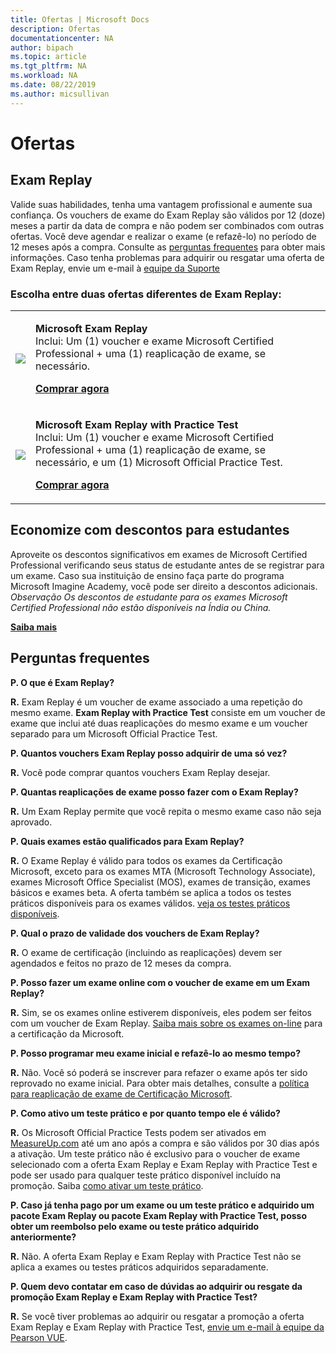 ```yaml
---
title: Ofertas | Microsoft Docs
description: Ofertas 
documentationcenter: NA 
author: bipach
ms.topic: article
ms.tgt_pltfrm: NA
ms.workload: NA
ms.date: 08/22/2019
ms.author: micsullivan
---
```

# Ofertas

## Exam Replay

Valide suas habilidades, tenha uma vantagem profissional e aumente sua confiança. Os vouchers de exame do Exam Replay são válidos por 12 (doze) meses a partir da data de compra e não podem ser combinados com outras ofertas. Você deve agendar e realizar o exame (e refazê-lo) no período de 12 meses após a compra. Consulte as [perguntas frequentes](#frequently-asked-questions) para obter mais informações. Caso tenha problemas para adquirir ou resgatar uma oferta de Exam Replay, envie um e-mail à [equipe da Suporte](mailto:mindhub@pearson.com)

### Escolha entre duas ofertas diferentes de Exam Replay:

<div>
    <table border="0">
        <tr>
            <td>
                <img src="images/exam-replay-thumbnail.png">
            </td>
            <td>                
                <p><strong>Microsoft Exam Replay</strong><br/>Inclui: Um (1) voucher e exame Microsoft Certified Professional + uma (1) reaplicação de exame, se necessário.</p>
                <p><a href="https://us.mindhub.com/p/Microsoft-Exam-Replay?utm_source=msftmarketing&utm_medium=msft_offers&utm_campaign=ExamReplayFY20&utm_term=ERFY20&utm_content=weblink3"><strong>Comprar agora</strong></a></p>
            </td>
        </tr>
        <tr>
            <td>
                <img src="images/exam-replay-with-practice-test-thumbnail.png">
            </td>
            <td>
               <p><strong>Microsoft Exam Replay with Practice Test</strong><br/>Inclui: Um (1) voucher e exame Microsoft Certified Professional + uma (1) reaplicação de exame, se necessário, e um (1) Microsoft Official Practice Test.</p>
               <p><a href="https://us.mindhub.com/p/Microsoft-Exam-Replay-PT?utm_source=msftmarketing&utm_medium=msft_offers&utm_campaign=ExamReplayFY20&utm_term=ERFY20&utm_content=weblink"><strong>Comprar agora</strong></a></p>
            </td>
        </tr>
    </table>
</div>


## Economize com descontos para estudantes
Aproveite os descontos significativos em exames de Microsoft Certified Professional verificando seus status de estudante antes de se registrar para um exame. Caso sua instituição de ensino faça parte do programa Microsoft Imagine Academy, você pode ser direito a descontos adicionais. *Observação Os descontos de estudante para os exames Microsoft Certified Professional não estão disponíveis na Índia ou China.*

[**Saiba mais**](/learn/certifications/certification-exam-policies)

<a name="frequently-asked-questions"></a>
## Perguntas frequentes

**P. O que é Exam Replay?**

**R.** Exam Replay é um voucher de exame associado a uma repetição do mesmo exame. **Exam Replay with Practice Test** consiste em um voucher de exame que inclui até duas reaplicações do mesmo exame e um voucher separado para um Microsoft Official Practice Test.

**P. Quantos vouchers Exam Replay posso adquirir de uma só vez?**

**R.** Você pode comprar quantos vouchers Exam Replay desejar.

**P. Quantas reaplicações de exame posso fazer com o Exam Replay?**

**R.** Um Exam Replay permite que você repita o mesmo exame caso não seja aprovado.

**P. Quais exames estão qualificados para Exam Replay?**

**R.** O Exame Replay é válido para todos os exames da Certificação Microsoft, exceto para os exames MTA (Microsoft Technology Associate), exames Microsoft Office Specialist (MOS), exames de transição, exames básicos e exames beta. A oferta também se aplica a todos os testes práticos disponíveis para os exames válidos. [veja os testes práticos disponíveis](https://us.mindhub.com/microsoft-practice-tests).

**P. Qual o prazo de validade dos vouchers de Exam Replay?**

**R.** O exame de certificação (incluindo as reaplicações) devem ser agendados e feitos no prazo de 12 meses da compra.

**P. Posso fazer um exame online com o voucher de exame em um Exam Replay?**

**R.** Sim, se os exames online estiverem disponíveis, eles podem ser feitos com um voucher de Exam Replay. [Saiba mais sobre os exames on-line](/learn/certifications/online-exams) para a certificação da Microsoft.

**P. Posso programar meu exame inicial e refazê-lo ao mesmo tempo?**

**R.** Não. Você só poderá se inscrever para refazer o exame após ter sido reprovado no exame inicial. Para obter mais detalhes, consulte a [política para reaplicação de exame de Certificação Microsoft](/learn/certifications/certification-exam-policies#exam-retake-policy).

**P. Como ativo um teste prático e por quanto tempo ele é válido?**

**R.** Os Microsoft Official Practice Tests podem ser ativados em [MeasureUp.com](https://www.measureup.com/) até um ano após a compra e são válidos por 30 dias após a ativação. Um teste prático não é exclusivo para o voucher de exame selecionado com a oferta Exam Replay e Exam Replay with Practice Test e pode ser usado para qualquer teste prático disponível incluído na promoção. Saiba [como ativar um teste prático](https://home.pearsonvue.com/microsoft/practicetests).

**P. Caso já tenha pago por um exame ou um teste prático e adquirido um pacote Exam Replay ou pacote Exam Replay with Practice Test, posso obter um reembolso pelo exame ou teste prático adquirido anteriormente?**

**R.** Não. A oferta Exam Replay e Exam Replay with Practice Test não se aplica a exames ou testes práticos adquiridos separadamente.

**P. Quem devo contatar em caso de dúvidas ao adquirir ou resgate da promoção Exam Replay e Exam Replay with Practice Test?**

**R.** Se você tiver problemas ao adquirir ou resgatar a promoção a oferta Exam Replay e Exam Replay with Practice Test, [envie um e-mail à equipe da Pearson VUE](mailto:mindhub@pearson.com).



